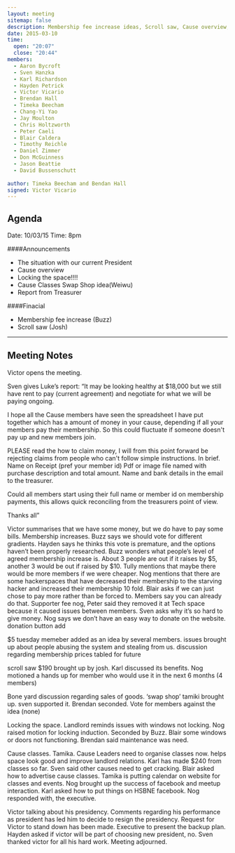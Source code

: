 ```yaml
---
layout: meeting
sitemap: false
description: Membership fee increase ideas, Scroll saw, Cause overview, Victor resigning
date: 2015-03-10
time:
  open: "20:07"
  close: "20:44"
members:
  - Aaron Bycroft
  - Sven Hanzka
  - Karl Richardson
  - Hayden Petrick
  - Victor Vicario
  - Brendan Hall
  - Timeka Beecham
  - Chang-Yi Yao
  - Jay Moulton
  - Chris Holtzworth
  - Peter Caeli
  - Blair Caldera
  - Timothy Reichle
  - Daniel Zimmer
  - Don McGuinness
  - Jason Beattie
  - David Bussenschutt
  
author: Timeka Beecham and Bendan Hall
signed: Victor Vicario
---
```


## Agenda

Date: 10/03/15
Time: 8pm

####Announcements
* The situation with our current President
* Cause overview
* Locking the space!!!!
* Cause Classes Swap Shop idea(Weiwu) 
* Report from Treasurer

####Finacial
* Membership fee increase (Buzz)
* Scroll saw (Josh)

---

## Meeting Notes

Victor opens the meeting.

Sven gives Luke’s report:
“It may be looking healthy at $18,000 but we still have rent to pay (current agreement) and negotiate for what we will be paying ongoing.

I hope all the Cause members have seen the spreadsheet I have put together which has a amount of money in your cause, depending if all your members pay their membership. So this could fluctuate if someone doesn't pay up and new members join.

PLEASE read the how to claim money, I will from this point forward be rejecting claims from people who can't follow simple instructions.
In brief.
Name on Receipt (pref your member id)
Pdf or image file named with purchase description and total amount.
Name and bank details in the email to the treasurer.

Could all members start using their full name or member id on membership payments, this allows quick reconciling from the treasurers point of view.

Thanks all”

Victor summarises that we have some money, but we do have to pay some bills.
Membership increases. Buzz says we should vote for different gradients. Hayden says he thinks this vote is premature, and the options haven’t been properly researched.
Buzz wonders what people’s level of agreed membership increase is. About 3 people are out if it raises by $5, another 3 would be out if raised by $10. 
Tully mentions that maybe there would be more members if we were cheaper. Nog mentions that there are some hackerspaces that have decreased their membership to the starving hacker and increased their membership 10 fold. 
Blair asks if we can just chose to pay more rather than be forced to. Members say you can already do that. 
Supporter fee nog, Peter said they removed it at Tech space because it caused issues between members. 
Sven asks why it’s so hard to give money. Nog says we don’t have an easy way to donate on the website. donation button add

$5 tuesday memeber added as an idea by several members. issues brought up about people abusing the system and stealing from us.
discussion regarding membership prices tabled for future

scroll saw $190 brought up by josh. Karl discussed its benefits. Nog motioned a hands up for member who would use it in the next 6 months (4 members) 

Bone yard discussion regarding sales of goods. ‘swap shop’ tamiki brought up.
sven supported it. Brendan seconded. Vote for members against the idea (none)

Locking the space. Landlord reminds issues with windows not locking. Nog raised motion for locking induction. Seconded by Buzz. Blair some windows or doors not functioning. Brendan said maintenance was need.

Cause classes. Tamika. Cause Leaders need to organise classes now. helps space look good and improve landlord relations. Karl has made $240 from classes so far. Sven said other causes need to get cracking. Blair asked how to advertise cause classes. Tamika is putting calendar on website for classes and events. Nog brought up the success of facebook and meetup interaction.
Karl asked how to put things on HSBNE facebook. Nog responded with, the executive.

Victor talking about his presidency. Comments regarding his performance as president has led him to decide to resign the presidency. Request for Victor to stand down has been made. Executive to present the backup plan. Hayden asked if victor will be part of choosing new president, no.
Sven thanked victor for all his hard work.
Meeting adjourned.
